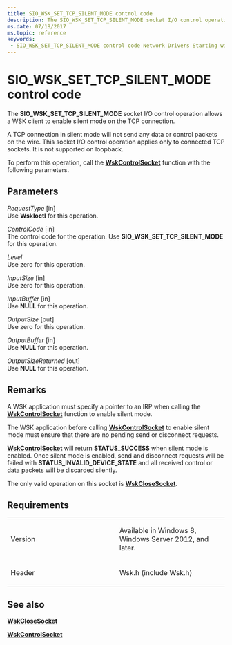 ```yaml
---
title: SIO_WSK_SET_TCP_SILENT_MODE control code
description: The SIO_WSK_SET_TCP_SILENT_MODE socket I/O control operation allows a WSK client to enable silent mode on the TCP connection.
ms.date: 07/18/2017
ms.topic: reference
keywords:
 - SIO_WSK_SET_TCP_SILENT_MODE control code Network Drivers Starting with Windows Vista
---
```


# SIO\_WSK\_SET\_TCP\_SILENT\_MODE control code


The **SIO\_WSK\_SET\_TCP\_SILENT\_MODE** socket I/O control operation allows a WSK client to enable silent mode on the TCP connection.

A TCP connection in silent mode will not send any data or control packets on the wire. This socket I/O control operation applies only to connected TCP sockets. It is not supported on loopback.

To perform this operation, call the [**WskControlSocket**](/windows-hardware/drivers/ddi/wsk/nc-wsk-pfn_wsk_control_socket) function with the following parameters.

## Parameters

*RequestType* \[in\]  
Use **WskIoctl** for this operation.

*ControlCode* \[in\]  
The control code for the operation. Use **SIO\_WSK\_SET\_TCP\_SILENT\_MODE** for this operation.

*Level*   
Use zero for this operation.

*InputSize* \[in\]  
Use zero for this operation.

*InputBuffer* \[in\]  
Use **NULL** for this operation.

*OutputSize* \[out\]  
Use zero for this operation.

*OutputBuffer* \[in\]  
Use **NULL** for this operation.

*OutputSizeReturned* \[out\]  
Use **NULL** for this operation.

## Remarks

A WSK application must specify a pointer to an IRP when calling the [**WskControlSocket**](/windows-hardware/drivers/ddi/wsk/nc-wsk-pfn_wsk_control_socket) function to enable silent mode.

The WSK application before calling [**WskControlSocket**](/windows-hardware/drivers/ddi/wsk/nc-wsk-pfn_wsk_control_socket) to enable silent mode must ensure that there are no pending send or disconnect requests.

[**WskControlSocket**](/windows-hardware/drivers/ddi/wsk/nc-wsk-pfn_wsk_control_socket) will return **STATUS\_SUCCESS** when silent mode is enabled. Once silent mode is enabled, send and disconnect requests will be failed with **STATUS\_INVALID\_DEVICE\_STATE** and all received control or data packets will be discarded silently.

The only valid operation on this socket is [**WskCloseSocket**](/windows-hardware/drivers/ddi/wsk/nc-wsk-pfn_wsk_close_socket).

## Requirements

<table>
<colgroup>
<col width="50%" />
<col width="50%" />
</colgroup>
<tbody>
<tr class="odd">
<td><p>Version</p></td>
<td><p>Available in Windows 8, Windows Server 2012, and later.</p></td>
</tr>
<tr class="even">
<td><p>Header</p></td>
<td>Wsk.h (include Wsk.h)</td>
</tr>
</tbody>
</table>

## See also


[**WskCloseSocket**](/windows-hardware/drivers/ddi/wsk/nc-wsk-pfn_wsk_close_socket)

[**WskControlSocket**](/windows-hardware/drivers/ddi/wsk/nc-wsk-pfn_wsk_control_socket)

 

